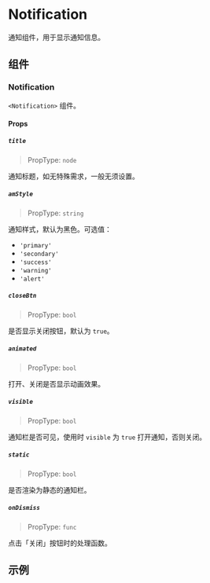 # Notification

通知组件，用于显示通知信息。

## 组件

### Notification

`<Notification>` 组件。

#### Props

##### `title`

> PropType: `node`

通知标题，如无特殊需求，一般无须设置。

##### `amStyle`

> PropType: `string`

通知样式，默认为黑色。可选值：

- `'primary'`
- `'secondary'`
- `'success'`
- `'warning'`
- `'alert'`

##### `closeBtn`

> PropType: `bool`

是否显示关闭按钮，默认为 `true`。

##### `animated`

> PropType: `bool`

打开、关闭是否显示动画效果。

##### `visible`

> PropType: `bool`

通知栏是否可见，使用时 `visible` 为 `true` 打开通知，否则关闭。

##### `static`

> PropType: `bool`

是否渲染为静态的通知栏。

##### `onDismiss`

> PropType: `func`

点击「关闭」按钮时的处理函数。


## 示例
